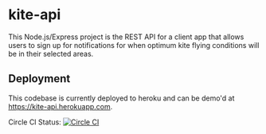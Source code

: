 # kite-api
This Node.js/Express project is the REST API for a client app that allows users to sign up for notifications for when optimum kite flying conditions will be in their selected areas.

## Deployment
This codebase is currently deployed to heroku and can be demo'd at https://kite-api.herokuapp.com.

Circle CI Status: [![Circle CI](https://circleci.com/gh/troystauffer/kite-api/tree/master.svg?style=svg)](https://circleci.com/gh/troystauffer/kite-api/tree/master)
